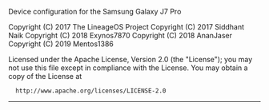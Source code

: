 Device configuration for the Samsung Galaxy J7 Pro

Copyright (C) 2017 The LineageOS Project
Copyright (C) 2017 Siddhant Naik
Copyright (C) 2018 Exynos7870
Copyright (C) 2018 AnanJaser
Copyright (C) 2019 Mentos1386

 Licensed under the Apache License, Version 2.0 (the "License");
 you may not use this file except in compliance with the License.
 You may obtain a copy of the License at

      http://www.apache.org/licenses/LICENSE-2.0

------------------------------------------------------------------
